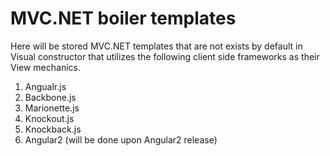 # MVC.NET boiler templates

Here will be stored MVC.NET templates that are not exists by default in Visual constructor 
that utilizes the following client side frameworks as their View mechanics.
 1. Angualr.js
 2. Backbone.js
 3. Marionette.js
 4. Knockout.js
 5. Knockback.js
 6. Angular2 (will be done upon Angular2 release)